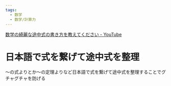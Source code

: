 ```yaml
---
tags:
  - 数学
  - 数学/計算力
---
```

[数学の綺麗な途中式の書き方を教えてください - YouTube](https://www.youtube.com/shorts/vWtpEA86K28)

# 日本語で式を繋げて途中式を整理


〜の式よりとか〜の定理よりなど日本語で式を繋げて途中式を整理することでグチャグチャを防げる